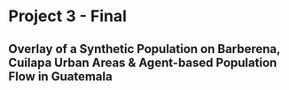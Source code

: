 # Project 3 - Final
  
## Overlay of a Synthetic Population on Barberena, Cuilapa Urban Areas & Agent-based Population Flow in Guatemala

![]()

